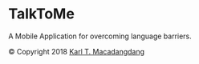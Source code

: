 # TalkToMe

A Mobile Application for overcoming language barriers.

© Copyright 2018 [Karl T. Macadangdang](https://github.com/KarlMacz)
